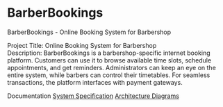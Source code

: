 # BarberBookings

BarberBookings - Online Booking System for Barbershop

Project Title: Online Booking System for Barbershop  
Description: 
BarberBookings is a barbershop-specific internet booking platform.  Customers can use it to browse available time slots, schedule appointments, and get reminders.  Administrators can keep an eye on the entire system, while barbers can control their timetables.  For seamless transactions, the platform interfaces with payment gateways.

Documentation
[System Specification](SPECIFICATION.md)
[Architecture Diagrams](ARCHITECTURE.md)
